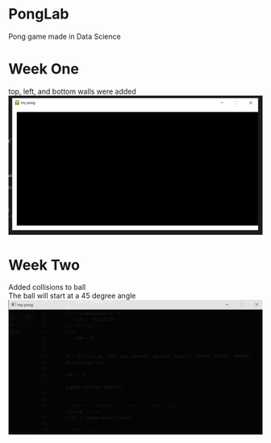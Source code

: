 # PongLab
Pong game made in Data Science


# Week One
top, left, and bottom walls were added
![](walls.PNG)

# Week Two 
Added collisions to ball\
The ball will start at a 45 degree angle
![](pongBall.gif)
